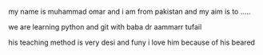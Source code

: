 my name is muhammad omar and i am from pakistan and my aim is to .....

we are learning python and git with baba dr aammarr tufail

his teaching method is very desi and funy i love him because of his beared
